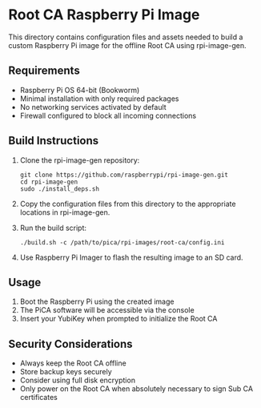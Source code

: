 # Root CA Raspberry Pi Image

This directory contains configuration files and assets needed to build a custom Raspberry Pi image for the offline Root CA using rpi-image-gen.

## Requirements

- Raspberry Pi OS 64-bit (Bookworm)
- Minimal installation with only required packages
- No networking services activated by default
- Firewall configured to block all incoming connections

## Build Instructions

1. Clone the rpi-image-gen repository:
   ```
   git clone https://github.com/raspberrypi/rpi-image-gen.git
   cd rpi-image-gen
   sudo ./install_deps.sh
   ```

2. Copy the configuration files from this directory to the appropriate locations in rpi-image-gen.

3. Run the build script:
   ```
   ./build.sh -c /path/to/pica/rpi-images/root-ca/config.ini
   ```

4. Use Raspberry Pi Imager to flash the resulting image to an SD card.

## Usage

1. Boot the Raspberry Pi using the created image
2. The PiCA software will be accessible via the console
3. Insert your YubiKey when prompted to initialize the Root CA

## Security Considerations

- Always keep the Root CA offline
- Store backup keys securely
- Consider using full disk encryption
- Only power on the Root CA when absolutely necessary to sign Sub CA certificates
